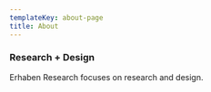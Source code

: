 ```yaml
---
templateKey: about-page
title: About
---
```

### Research + Design

Erhaben Research focuses on research and design.
